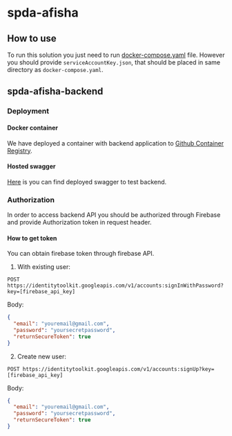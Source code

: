 # spda-afisha

## How to use

To run this solution you just need to run [docker-compose.yaml](./docker-compose.yaml) file.
However you should provide `serviceAccountKey.json`, that should be placed in same directory as `docker-compose.yaml`.

## spda-afisha-backend

### Deployment

#### Docker container

We have deployed a container with backend application to [Github Container Registry](https://github.com/rationalf/spdaa/pkgs/container/my-build-backend).

#### Hosted swagger

[Here](https://rationalf.github.io/feed) is you can find deployed swagger to test backend.

### Authorization

In order to access backend API you should be authorized through Firebase and provide Authorization token in request header.

#### How to get token

You can obtain firebase token through firebase API.

1. With existing user:

`POST https://identitytoolkit.googleapis.com/v1/accounts:signInWithPassword?key=[firebase_api_key]`

Body:
```json
{
  "email": "youremail@gmail.com",
  "password": "yoursecretpassword",
  "returnSecureToken": true
}
```

2. Create new user:

`POST https://identitytoolkit.googleapis.com/v1/accounts:signUp?key=[firebase_api_key]`

Body:
```json
{
  "email": "youremail@gmail.com",
  "password": "yoursecretpassword",
  "returnSecureToken": true
}
```

